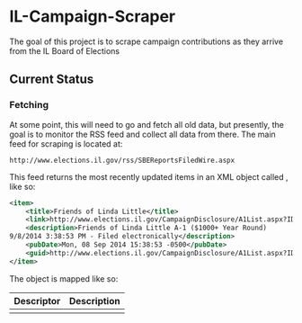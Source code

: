 IL-Campaign-Scraper
===================

The goal of this project is to scrape campaign contributions as they arrive from the IL Board of Elections

## Current Status
### Fetching
At some point, this will need to go and fetch all old data, but 
presently, the goal is to monitor the RSS feed and collect all data from 
there.  The main feed for scraping is located at:

```
http://www.elections.il.gov/rss/SBEReportsFiledWire.aspx
```
This feed returns the most recently updated items in an XML object 
called <item>, like so:

```xml
<item>
    <title>Friends of Linda Little</title>
    <link>http://www.elections.il.gov/CampaignDisclosure/A1List.aspx?ID=541232&amp;FiledDocID=541232&amp;ContributionType=All%20Types&amp;Archived=False</link>
    <description>Friends of Linda Little A-1 ($1000+ Year Round) 
9/8/2014 3:38:53 PM - Filed electronically</description>
    <pubDate>Mon, 08 Sep 2014 15:38:53 -0500</pubDate>
    <guid>http://www.elections.il.gov/CampaignDisclosure/A1List.aspx?ID=541232&amp;FiledDocID=541232&amp;ContributionType=All%20Types&amp;Archived=False#541232</guid>
</item>
```
The <item> object is mapped like so:

| Descriptor | Description         |
| ---------- | ------------------- |
| <title>    | Organization's name |
| <link>     | The URL that the new document is located |
| <description> | Name of the document that was uploaded with timestamp. |
| <pubDate>  | Timestamp of file upload. |
| <guid>     | Unclear. It seems to be the URL again. |



